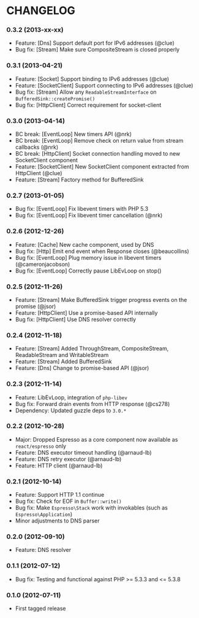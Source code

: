 CHANGELOG
=========

### 0.3.2 (2013-xx-xx)

  * Feature: [Dns] Support default port for IPv6 addresses (@clue)
  * Bug fix: [Stream] Make sure CompositeStream is closed properly

### 0.3.1 (2013-04-21)

  * Feature: [Socket] Support binding to IPv6 addresses (@clue)
  * Feature: [SocketClient] Support connecting to IPv6 addresses (@clue)
  * Bug fix: [Stream] Allow any `ReadableStreamInterface` on `BufferedSink::createPromise()`
  * Bug fix: [HttpClient] Correct requirement for socket-client

### 0.3.0 (2013-04-14)

  * BC break: [EventLoop] New timers API (@nrk)
  * BC break: [EventLoop] Remove check on return value from stream callbacks (@nrk)
  * BC break: [HttpClient] Socket connection handling moved to new SocketClient component
  * Feature: [SocketClient] New SocketClient component extracted from HttpClient (@clue)
  * Feature: [Stream] Factory method for BufferedSink

### 0.2.7 (2013-01-05)

  * Bug fix: [EventLoop] Fix libevent timers with PHP 5.3
  * Bug fix: [EventLoop] Fix libevent timer cancellation (@nrk)

### 0.2.6 (2012-12-26)

  * Feature: [Cache] New cache component, used by DNS
  * Bug fix: [Http] Emit end event when Response closes (@beaucollins)
  * Bug fix: [EventLoop] Plug memory issue in libevent timers (@cameronjacobson)
  * Bug fix: [EventLoop] Correctly pause LibEvLoop on stop()

### 0.2.5 (2012-11-26)

  * Feature: [Stream] Make BufferedSink trigger progress events on the promise (@jsor)
  * Feature: [HttpClient] Use a promise-based API internally
  * Bug fix: [HttpClient] Use DNS resolver correctly

### 0.2.4 (2012-11-18)

  * Feature: [Stream] Added ThroughStream, CompositeStream, ReadableStream and WritableStream
  * Feature: [Stream] Added BufferedSink
  * Feature: [Dns] Change to promise-based API (@jsor)

### 0.2.3 (2012-11-14)

  * Feature: LibEvLoop, integration of `php-libev`
  * Bug fix: Forward drain events from HTTP response (@cs278)
  * Dependency: Updated guzzle deps to `3.0.*`

### 0.2.2 (2012-10-28)

  * Major: Dropped Espresso as a core component now available as `react/espresso` only
  * Feature: DNS executor timeout handling (@arnaud-lb)
  * Feature: DNS retry executor (@arnaud-lb)
  * Feature: HTTP client (@arnaud-lb)

### 0.2.1 (2012-10-14)

  * Feature: Support HTTP 1.1 continue
  * Bug fix: Check for EOF in `Buffer::write()`
  * Bug fix: Make `Espresso\Stack` work with invokables (such as `Espresso\Application`)
  * Minor adjustments to DNS parser

### 0.2.0 (2012-09-10)

  * Feature: DNS resolver

### 0.1.1 (2012-07-12)

  * Bug fix: Testing and functional against PHP >= 5.3.3 and <= 5.3.8

### 0.1.0 (2012-07-11)

  * First tagged release
